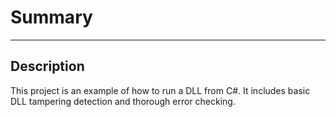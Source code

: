 # Summary
---

## Description
This project is an example of how to run a DLL from C#. It includes basic DLL tampering detection and thorough error checking. 
